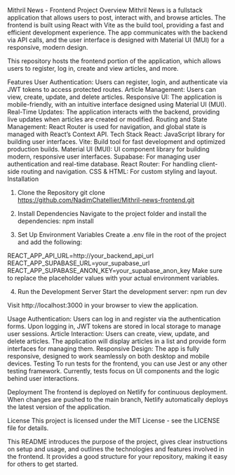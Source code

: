 Mithril News - Frontend
Project Overview
Mithril News is a fullstack application that allows users to post, interact with, and browse articles. The frontend is built using React with Vite as the build tool, providing a fast and efficient development experience. The app communicates with the backend via API calls, and the user interface is designed with Material UI (MUI) for a responsive, modern design.

This repository hosts the frontend portion of the application, which allows users to register, log in, create and view articles, and more.

Features
User Authentication: Users can register, login, and authenticate via JWT tokens to access protected routes.
Article Management: Users can view, create, update, and delete articles.
Responsive UI: The application is mobile-friendly, with an intuitive interface designed using Material UI (MUI).
Real-Time Updates: The application interacts with the backend, providing live updates when articles are created or modified.
Routing and State Management: React Router is used for navigation, and global state is managed with React’s Context API.
Tech Stack
React: JavaScript library for building user interfaces.
Vite: Build tool for fast development and optimized production builds.
Material UI (MUI): UI component library for building modern, responsive user interfaces.
Supabase: For managing user authentication and real-time database.
React Router: For handling client-side routing and navigation.
CSS & HTML: For custom styling and layout.
Installation
1. Clone the Repository
git clone https://github.com/NadimChatellier/Mithril-news-frontend.git

2. Install Dependencies
Navigate to the project folder and install the dependencies:
npm install

3. Set Up Environment Variables
Create a .env file in the root of the project and add the following:

REACT_APP_API_URL=http://your_backend_api_url
REACT_APP_SUPABASE_URL=your_supabase_url
REACT_APP_SUPABASE_ANON_KEY=your_supabase_anon_key
Make sure to replace the placeholder values with your actual environment variables.

4. Run the Development Server
Start the development server:
npm run dev

Visit http://localhost:3000 in your browser to view the application.

Usage
Authentication: Users can log in and register via the authentication forms. Upon logging in, JWT tokens are stored in local storage to manage user sessions.
Article Interaction: Users can create, view, update, and delete articles. The application will display articles in a list and provide form interfaces for managing them.
Responsive Design: The app is fully responsive, designed to work seamlessly on both desktop and mobile devices.
Testing
To run tests for the frontend, you can use Jest or any other testing framework. Currently, tests focus on UI components and the logic behind user interactions.

Deployment
The frontend is deployed on Netlify for continuous deployment. When changes are pushed to the main branch, Netlify automatically deploys the latest version of the application.

License
This project is licensed under the MIT License - see the LICENSE file for details.

This README introduces the purpose of the project, gives clear instructions on setup and usage, and outlines the technologies and features involved in the frontend. It provides a good structure for your repository, making it easy for others to get started.





